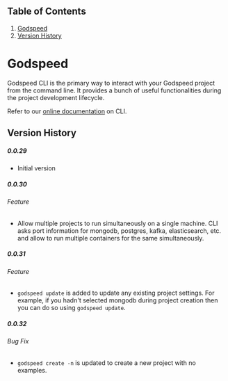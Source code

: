 ## Table of Contents
1. [Godspeed](#godspeed)
2. [Version History](#version-history)

# Godspeed
Godspeed CLI is the primary way to interact with your Godspeed project from the command line. It provides a bunch of useful functionalities during the project development lifecycle.

Refer to our [online documentation](https://docs.mindgrep.com/docs/microservices/introduction-cli) on CLI.

## Version History
##### 0.0.29 
- Initial version

##### 0.0.30 
 ###### Feature
- Allow multiple projects to run simultaneously on a single machine. CLI asks port information for mongodb, postgres, kafka, elasticsearch, etc. and allow to run multiple containers for the same simultaneously. 

##### 0.0.31 
 ###### Feature
- `godspeed update` is added to update any existing project settings. 
  For example, if you hadn't selected mongodb during project creation then you can do so using `godspeed update`.

##### 0.0.32
 ###### Bug Fix
- `godspeed create -n` is updated to create a new project with no examples.
